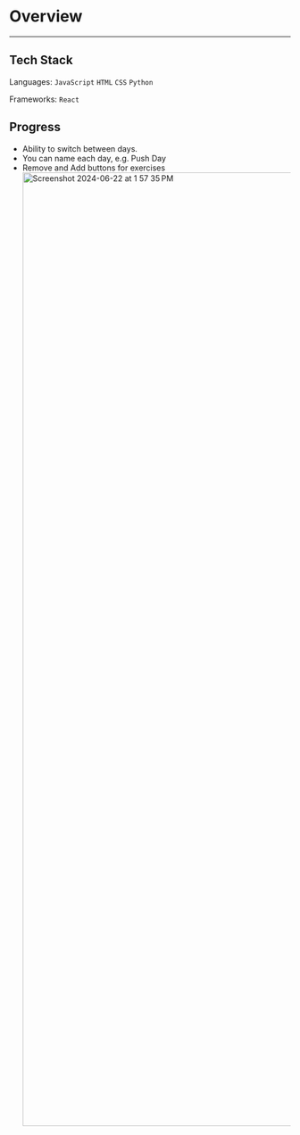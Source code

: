 # Overview

---

## Tech Stack

Languages: `JavaScript` `HTML` `CSS` `Python`

Frameworks: `React`

## Progress

- Ability to switch between days.
- You can name each day, e.g. Push Day
- Remove and Add buttons for exercises
  <img width="1710" alt="Screenshot 2024-06-22 at 1 57 35 PM" src="https://github.com/Ph1so/fitness-trainer/assets/56458094/2dffaaf7-2a47-4c24-b55c-36ddc57604c3">
